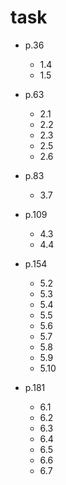 # task

- p.36
    - 1.4
    - 1.5

- p.63
    - 2.1
    - 2.2
    - 2.3
    - 2.5
    - 2.6

- p.83
    - 3.7

- p.109
    - 4.3
    - 4.4

- p.154
    - 5.2
    - 5.3
    - 5.4
    - 5.5
    - 5.6
    - 5.7
    - 5.8
    - 5.9
    - 5.10

- p.181
    - 6.1
    - 6.2
    - 6.3
    - 6.4
    - 6.5
    - 6.6
    - 6.7
